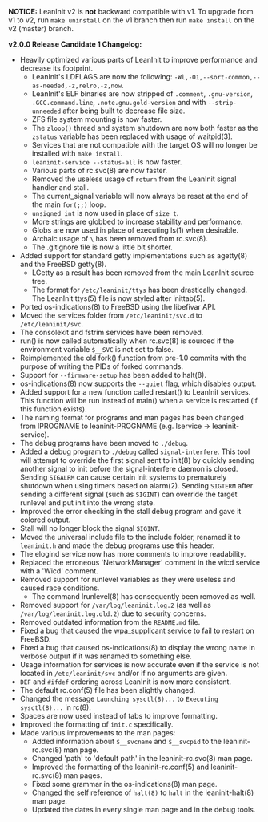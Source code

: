 **NOTICE:** LeanInit v2 is **not** backward compatible with v1. To upgrade from v1 to v2, run `make uninstall` on the v1 branch then run `make install` on the v2 (master) branch.

**v2.0.0 Release Candidate 1 Changelog:**
* Heavily optimized various parts of LeanInit to improve performance and decrease its footprint.
    * LeanInit's LDFLAGS are now the following: `-Wl,-O1,--sort-common,--as-needed,-z,relro,-z,now`.
    * LeanInit's ELF binaries are now stripped of `.comment`, `.gnu-version`, `.GCC.command.line`, `.note.gnu.gold-version` and with `--strip-unneeded` after being built to decrease file size.
    * ZFS file system mounting is now faster.
    * The `zloop()` thread and system shutdown are now both faster as the `zstatus` variable has been replaced with usage of waitpid(3).
    * Services that are not compatible with the target OS will no longer be installed with `make install`.
    * `leaninit-service --status-all` is now faster.
    * Various parts of rc.svc(8) are now faster.
    * Removed the useless usage of `return` from the LeanInit signal handler and stall.
    * The current_signal variable will now always be reset at the end of the main `for(;;)` loop.
    * `unsigned int` is now used in place of `size_t`.
    * More strings are globbed to increase stability and performance.
    * Globs are now used in place of executing ls(1) when desirable.
    * Archaic usage of `\` has been removed from rc.svc(8).
    * The .gitignore file is now a little bit shorter.
* Added support for standard getty implementations such as agetty(8) and the FreeBSD getty(8).
    * LGetty as a result has been removed from the main LeanInit source tree.
    * The format for `/etc/leaninit/ttys` has been drastically changed. The LeanInit ttys(5) file is now styled after inittab(5).
* Ported os-indications(8) to FreeBSD using the libefivar API.
* Moved the services folder from `/etc/leaninit/svc.d` to `/etc/leaninit/svc`.
* The consolekit and fstrim services have been removed.
* run() is now called automatically when rc.svc(8) is sourced if the environment variable `$__SVC` is not set to false.
* Reimplemented the old fork() function from pre-1.0 commits with the purpose of writing the PIDs of forked commands.
* Support for `--firmware-setup` has been added to halt(8).
* os-indications(8) now supports the `--quiet` flag, which disables output.
* Added support for a new function called restart() to LeanInit services. This function will be run instead of main() when a service is restarted (if this function exists).
* The naming format for programs and man pages has been changed from lPROGNAME to leaninit-PROGNAME (e.g. lservice -> leaninit-service).
* The debug programs have been moved to `./debug`.
* Added a debug program to `./debug` called `signal-interfere`. This tool will attempt to override the first signal sent to init(8) by quickly sending another signal to init before the signal-interfere daemon is closed. Sending `SIGALRM` can cause certain init systems to prematurely shutdown when using timers based on alarm(2). Sending `SIGTERM` after sending a different signal (such as `SIGINT`) can override the target runlevel and put init into the wrong state.
* Improved the error checking in the stall debug program and gave it colored output.
* Stall will no longer block the signal `SIGINT`.
* Moved the universal include file to the include folder, renamed it to `leaninit.h` and made the debug programs use this header.
* The elogind service now has more comments to improve readability.
* Replaced the erroneous 'NetworkManager' comment in the wicd service with a 'Wicd' comment.
* Removed support for runlevel variables as they were useless and caused race conditions.
    * The command lrunlevel(8) has consequently been removed as well.
* Removed support for `/var/log/leaninit.log.2` (as well as `/var/log/leaninit.log.old.2`) due to security concerns.
* Removed outdated information from the `README.md` file.
* Fixed a bug that caused the wpa_supplicant service to fail to restart on FreeBSD.
* Fixed a bug that caused os-indications(8) to display the wrong name in verbose output if it was renamed to something else.
* Usage information for services is now accurate even if the service is not located in `/etc/leaninit/svc` and/or if no arguments are given.
* `DEF` and `#ifdef` ordering across LeanInit is now more consistent.
* The default rc.conf(5) file has been slightly changed.
* Changed the message `Launching sysctl(8)...` to `Executing sysctl(8)...` in rc(8).
* Spaces are now used instead of tabs to improve formatting.
* Improved the formatting of `init.c` specifically.
* Made various improvements to the man pages:
    * Added information about `$__svcname` and `$__svcpid` to the leaninit-rc.svc(8) man page.
    * Changed 'path' to 'default path' in the leaninit-rc.svc(8) man page.
    * Improved the formatting of the leaninit-rc.conf(5) and leaninit-rc.svc(8) man pages.
    * Fixed some grammar in the os-indications(8) man page.
    * Changed the self reference of `halt(8)` to `halt` in the leaninit-halt(8) man page.
    * Updated the dates in every single man page and in the debug tools.
